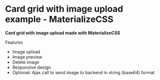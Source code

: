 # Card grid with image upload example - MaterializeCSS

**Card grid with image upload made with MaterializeCSS**

Features

* Image upload
* Image preview
* Delete image
* Responsive design
* Optional: Ajax call to send image to backend in string (base64) format
